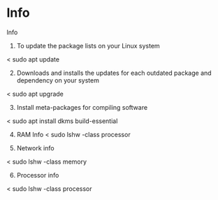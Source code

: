 # Info 
Info
1. To update the package lists on your Linux system

< sudo apt update

2. Downloads and installs the updates for each outdated package and dependency on your system

< sudo apt upgrade

3. Install meta-packages for compiling software

< sudo apt install dkms build-essential

4. RAM Info 
< sudo lshw -class processor

5. Network info

< sudo lshw -class memory

6. Processor info 

< sudo lshw -class processor